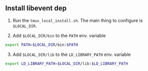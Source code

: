 ## Install libevent dep

1. Run the `tmux_local_install.sh`. The main thing to configure is `$LOCAL_DIR`.

2. Add `$LOCAL_DIR/bin` to the `PATH` env. variable

```bash
export PATH=$LOCAL_DIR/bin:$PATH
```

3. Add `$LOCAL_DIR/lib` to the `LD_LIBRARY_PATH` env. variable

```bash
export LD_LIBRARY_PATH=$LOCAL_DIR/lib:$LD_LIBRARY_PATH
```

